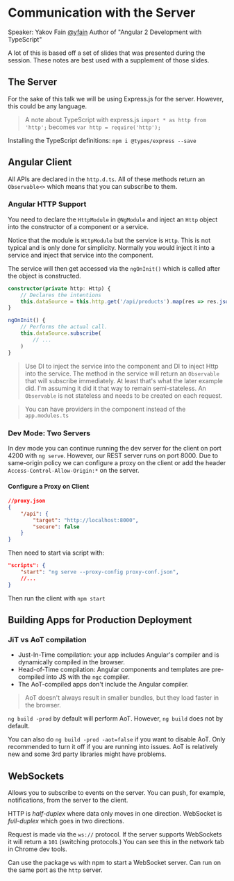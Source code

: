# Communication with the Server
Speaker: Yakov Fain [@yfain](https://twitter.com/yfain)
Author of "Angular 2 Development with TypeScript"

A lot of this is based off a set of slides that was presented during the session.  These notes are best used with a supplement of those slides.

## The Server
For the sake of this talk we will be using Express.js for the server.  However, this could be any language.

> A note about TypeScript with express.js
> `import * as http from 'http';` becomes `var http = require('http');`

Installing the TypeScript definitions: `npm i @types/express --save`

## Angular Client
All APIs are declared in the `http.d.ts`.  All of these methods return an `Observable<>` which means that you can subscribe to them.

### Angular HTTP Support
You need to declare the `HttpModule` in `@NgModule` and inject an `Http` object into the constructor of a component or a service.

Notice that the module is `HttpModule` but the service is `Http`.  This is not typical and is only done for simplicity.  Normally you would inject it into a service and inject that service into the component.

The service will then get accessed via the `ngOnInit()` which is called after the object is constructed.

```ts
constructor(private http: Http) {
    // Declares the intentions
    this.dataSource = this.http.get('/api/products').map(res => res.json());
}

ngOnInit() {
    // Performs the actual call.
    this.dataSource.subscribe(
        // ...
    )
}
```

> Use DI to inject the service into the component and DI to inject Http into the service.  The method in the service will return an `Observable` that will subscribe immediately.  At least that's what the later example did.  I'm assuming it did it that way to remain semi-stateless.  An `Observable` is not stateless and needs to be created on each request.

> You can have providers in the component instead of the `app.modules.ts` 


### Dev Mode: Two Servers
In dev mode you can continue running the dev server for the client on port 4200 with `ng serve`.  However, our REST server runs on port 8000.  Due to same-origin policy we can configure a proxy on the client or add the header `Access-Control-Allow-Origin:*` on the server.

#### Configure a Proxy on Client
```json
//proxy.json
{
    "/api": {
        "target": "http://localhost:8000",
        "secure": false
    }
}
```

Then need to start via script with:
```json
"scripts": {
    "start": "ng serve --proxy-config proxy-conf.json",
    //...
}
```

Then run the client with `npm start`

## Building Apps for Production Deployment
### JiT vs AoT compilation
- Just-In-Time compilation: your app includes Angular's compiler and is dynamically compiled in the browser.
- Head-of-Time compilation: Angular components and templates are pre-compiled into JS with the `ngc` compiler.
- The AoT-compiled apps don't include the Angular compiler.

> AoT doesn't always result in smaller bundles, but they load faster in the browser.

`ng build -prod` by default will perform AoT.  However, `ng build` does not by default.

You can also do `ng build -prod -aot=false` if you want to disable AoT.  Only recommended to turn it off if you are running into issues.  AoT is relatively new and some 3rd party libraries might have problems.

## WebSockets
Allows you to subscribe to events on the server.  You can push, for example, notifications, from the server to the client.

HTTP is *half-duplex* where data only moves in one direction.  WebSocket is *full-duplex* which goes in two directions.

Request is made via the `ws://` protocol.  If the server supports WebSockets it will return a `101` (switching protocols.)  You can see this in the network tab in Chrome dev tools.

Can use the package `ws` with npm to start a WebSocket server.  Can run on the same port as the `http` server.